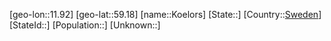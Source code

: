 ﻿---
location: [59.18,11.92]
type: City
tags:
- geo/City


SpocWebEntityId: 31740
isDeleted: false
confidential: public

---
[geo-lon::11.92]
[geo-lat::59.18]
[name::Koelors]
[State::]
[Country::[Sweden](geo/Continent/Europe/Sweden.md)]
[StateId::]
[Population::]
[Unknown::]

